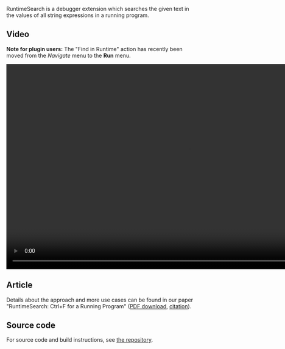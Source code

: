 RuntimeSearch is a debugger extension which searches the given text in the values of all string expressions in a running program.

## Video

**Note for plugin users:** The "Find in Runtime" action has recently been moved from the *Navigate* menu to the **Run** menu.

<video width="960" height="540" controls>
  <source src="video.mp4" type="video/mp4">
</video>

## Article

Details about the approach and more use cases can be found in our paper "RuntimeSearch: Ctrl+F for a Running Program" ([PDF download](https://sulir.github.io/papers/Sulir17runtimesearch.pdf), [citation](https://dl.acm.org/citation.cfm?id=3155613)).

## Source code

For source code and build instructions, see [the repository](https://github.com/sulir/runtimesearch).